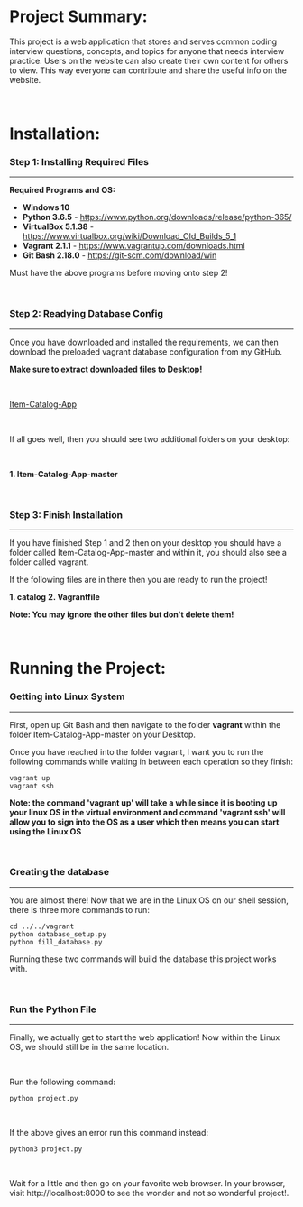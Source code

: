 # Project Summary: #

This project is a web application that stores and serves common coding interview
questions, concepts, and topics for anyone that needs interview practice. Users
on the website can also create their own content for others to view. This way
everyone can contribute and share the useful info on the website.

<br/>

# Installation: #  

### Step 1: Installing Required Files ###
___

**Required Programs and OS:**

  * **Windows 10**
  * **Python 3.6.5** - https://www.python.org/downloads/release/python-365/
  * **VirtualBox 5.1.38** - https://www.virtualbox.org/wiki/Download_Old_Builds_5_1
  * **Vagrant 2.1.1** - https://www.vagrantup.com/downloads.html
  * **Git Bash 2.18.0** - https://git-scm.com/download/win

Must have the above programs before moving onto step 2!

<br/>

### Step 2: Readying Database Config ###
___


Once you have downloaded and installed the requirements, we can then download
the preloaded vagrant database configuration from my GitHub.

**Make sure to extract downloaded files to Desktop!**

<br/>

[Item-Catalog-App](https://github.com/mwz210/Item-Catalog-App)

<br/>

If all goes well, then you should see two additional folders on your desktop:

<br/>

  **1. Item-Catalog-App-master**  

<br/>


### Step 3: Finish Installation ###
___

If you have finished Step 1 and 2 then on your desktop you should have a folder
called Item-Catalog-App-master and within it, you should also see a folder called
vagrant.  


If the following files are in there then you are ready to run the project!

**1. catalog**
**2. Vagrantfile**

**Note: You may ignore the other files but don't delete them!**

<br/>

# Running the Project: #

### Getting into Linux System ###
___

First, open up Git Bash and then navigate to the folder **vagrant** within
the folder Item-Catalog-App-master on your Desktop.  

Once you have reached into the folder vagrant, I want you to run the following
commands while waiting in between each operation so they finish:

```
vagrant up
vagrant ssh
```  

**Note: the command 'vagrant up' will take a while since it is booting up your
linux OS in the virtual environment and command 'vagrant ssh' will allow you to
sign into the OS as a user which then means you can start using the Linux OS**  

<br/>

### Creating the database ###
___

You are almost there! Now that we are in the Linux OS on our shell session,
there is three more commands to run:  

```
cd ../../vagrant  
python database_setup.py
python fill_database.py  
```

Running these two commands will build the database this project works with.  

<br/>

### Run the Python File ###
___

Finally, we actually get to start the web application! Now within the Linux OS,
we should still be in the same location.

<br/>

Run the following command:

```
python project.py  
```

<br/>

If the above gives an error run this command instead:

```
python3 project.py
```

<br/>

Wait for a little and then go on your favorite web browser. In your browser,
visit http://localhost:8000 to see the wonder and not so wonderful project!.
